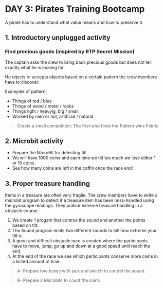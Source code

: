 # DAY 3: Pirates Training Bootcamp

A pirate has to understand what value means and how to preserve it.

## 1. Introductory unplugged activity 

### Find precious goods (inspired by RTP Secret Mission)

The captain asks the crew to bring back precious goods but does not tell exactly what he is looking for.

He rejects or accepts objects based on a certain pattern the crew members have to discover.

Examples of pattern: 
- Things of red / blue
- Things of wood /  metal / rocks
- Things light / heavyig, big / small
- Worked by men or not, artificial / natural

> Create a small competition: The first who finds the Pattern wins Points

## 2. Microbit activity

- Prepare the MicroBit for detecting tilt
- We will have 1000 coins and each time we tilt too much we lose either 1 or 10 coins.
- See how many coins are left in the coffin once the race end!

## 3. Proper treasure handling

Items in a treasure are often very fragile. The crew members have to write a microbit program to detect if a treasure item has been miss-handled using the gyroscope readings. They pratice extreme treasure handling in a obstacle course.

1. We create 1 progam that contros the sound and another the points based on tilt.
2. The Sound program emits two different sounds to tell how extreme your tilt is
3. A great and difficult obstacle race is created where the participants have to 
move, jump, go up and down at a good speed until reach the end.
4. At the end of the race we see which participants conserve more coins in a linited amount of time.

> A- Prepare two boxes with jack and switch to control the sound.

> B- Prepare 2 Microbits to count the coins
